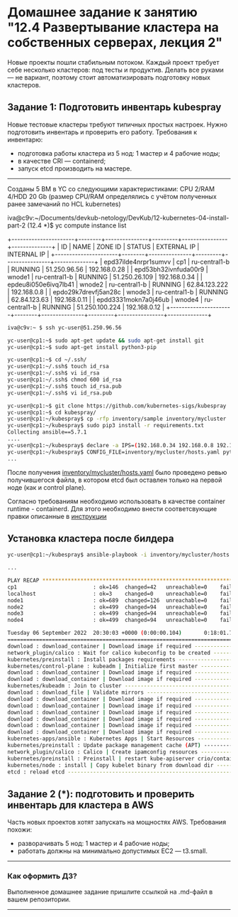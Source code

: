 # Домашнее задание к занятию "12.4 Развертывание кластера на собственных серверах, лекция 2"
Новые проекты пошли стабильным потоком. Каждый проект требует себе несколько кластеров: под тесты и продуктив. Делать все руками — не вариант, поэтому стоит автоматизировать подготовку новых кластеров.

## Задание 1: Подготовить инвентарь kubespray
Новые тестовые кластеры требуют типичных простых настроек. Нужно подготовить инвентарь и проверить его работу. Требования к инвентарю:
* подготовка работы кластера из 5 нод: 1 мастер и 4 рабочие ноды;
* в качестве CRI — containerd;
* запуск etcd производить на мастере.


----

Созданы 5 ВМ в YC со следующими характеристиками: CPU 2/RAM 4/HDD 20 Gb (размер CPU/RAM определялись с учётом полученных ранее замечаний по HCL kubernetes)

iva@c9v:~/Documents/devkub-netology/DevKub/12-kubernetes-04-install-part-2  (12.4 *)$ yc compute instance list

+----------------------+--------+---------------+---------+----------------+--------------+
|          ID          |  NAME  |    ZONE ID    | STATUS  |  EXTERNAL IP   | INTERNAL IP  |
+----------------------+--------+---------------+---------+----------------+--------------+
| epd37ilde4nrpr1sumvv | cp1    | ru-central1-b | RUNNING | 51.250.96.56   | 192.168.0.28 |
| epd53bh32ivnfuda00r9 | wnode1 | ru-central1-b | RUNNING | 51.250.26.109  | 192.168.0.34 |
| epdeu8i050e6ivq7lb41 | wnode2 | ru-central1-b | RUNNING | 62.84.123.222  | 192.168.0.8  |
| epdo29k7drevfj5an28c | wnode3 | ru-central1-b | RUNNING | 62.84.123.63   | 192.168.0.11 |
| epdd3331mokn7a0j46ub | wnode4 | ru-central1-b | RUNNING | 51.250.100.224 | 192.168.0.12 |
+----------------------+--------+---------------+---------+----------------+--------------+


```bash
iva@c9v:~ $ ssh yc-user@51.250.96.56

yc-user@cp1:~$ sudo apt-get update && sudo apt-get install git
yc-user@cp1:~$ sudo apt-get install python3-pip

yc-user@cp1:~$ cd ~/.ssh/
yc-user@cp1:~/.ssh$ touch id_rsa
yc-user@cp1:~/.ssh$ vi id_rsa
yc-user@cp1:~/.ssh$ chmod 600 id_rsa
yc-user@cp1:~/.ssh$ touch id_rsa.pub
yc-user@cp1:~/.ssh$ vi id_rsa.pub

yc-user@cp1:~$ git clone https://github.com/kubernetes-sigs/kubespray
yc-user@cp1:~$ cd kubespray/
yc-user@cp1:~/kubespray$ cp -rfp inventory/sample inventory/mycluster
yc-user@cp1:~/kubespray$ sudo pip3 install -r requirements.txt
Collecting ansible==5.7.1
....
yc-user@cp1:~/kubespray$ declare -a IPS=(192.168.0.34 192.168.0.8 192.168.0.11 192.168.0.12 192.168.0.28)
yc-user@cp1:~/kubespray$ CONFIG_FILE=inventory/mycluster/hosts.yaml python3 contrib/inventory_builder/inventory.py ${IPS[@]}
...

```

После получения [inventory/mycluster/hosts.yaml](./source/mycluster/hosts.yaml) было проведено ревью получившегося файла, в котором etcd был оставлен только на первой ноде (как и control plane).

Согласно требованиям необходимо использовать в качестве container runtime - containerd. Для этого необходимо внести соответсвующие правки описанные в [инструкции](https://github.com/kubernetes-sigs/kubespray/blob/master/docs/containerd.md)

## Установка кластера после билдера 

```bash
yc-user@cp1:~/kubespray$ ansible-playbook -i inventory/mycluster/hosts.yaml cluster.yml -b -v

...

PLAY RECAP ************************************************************************************************************************
cp1                        : ok=146  changed=42   unreachable=0    failed=0    skipped=355  rescued=0    ignored=1   
localhost                  : ok=3    changed=0    unreachable=0    failed=0    skipped=0    rescued=0    ignored=0   
node1                      : ok=689  changed=126  unreachable=0    failed=0    skipped=1204 rescued=0    ignored=8   
node2                      : ok=499  changed=94   unreachable=0    failed=0    skipped=739  rescued=0    ignored=2   
node3                      : ok=499  changed=94   unreachable=0    failed=0    skipped=739  rescued=0    ignored=2   
node4                      : ok=499  changed=94   unreachable=0    failed=0    skipped=739  rescued=0    ignored=2   

Tuesday 06 September 2022  20:30:03 +0000 (0:00:00.104)       0:18:01.794 ***** 
=============================================================================== 
download : download_container | Download image if required ---------------------------------------------------------------- 61.70s
network_plugin/calico : Wait for calico kubeconfig to be created ---------------------------------------------------------- 58.69s
kubernetes/preinstall : Install packages requirements --------------------------------------------------------------------- 41.27s
kubernetes/control-plane : kubeadm | Initialize first master -------------------------------------------------------------- 35.64s
download : download_container | Download image if required ---------------------------------------------------------------- 32.48s
download : download_container | Download image if required ---------------------------------------------------------------- 32.40s
kubernetes/kubeadm : Join to cluster -------------------------------------------------------------------------------------- 32.34s
download : download_file | Validate mirrors ------------------------------------------------------------------------------- 26.79s
download : download_container | Download image if required ---------------------------------------------------------------- 25.18s
download : download_container | Download image if required ---------------------------------------------------------------- 21.25s
download : download_container | Download image if required ---------------------------------------------------------------- 19.26s
download : download_container | Download image if required ---------------------------------------------------------------- 18.64s
download : download_container | Download image if required ---------------------------------------------------------------- 15.20s
download : download_container | Download image if required ---------------------------------------------------------------- 14.72s
kubernetes-apps/ansible : Kubernetes Apps | Start Resources --------------------------------------------------------------- 12.94s
kubernetes/preinstall : Update package management cache (APT) ------------------------------------------------------------- 12.64s
network_plugin/calico : Calico | Create ipamconfig resources -------------------------------------------------------------- 11.73s
kubernetes/preinstall : Preinstall | restart kube-apiserver crio/containerd ----------------------------------------------- 10.22s
kubernetes/node : install | Copy kubelet binary from download dir ---------------------------------------------------------- 8.35s
etcd : reload etcd --------------------------------------------------------------------------------------------------------- 8.01s

```

## Задание 2 (*): подготовить и проверить инвентарь для кластера в AWS
Часть новых проектов хотят запускать на мощностях AWS. Требования похожи:
* разворачивать 5 нод: 1 мастер и 4 рабочие ноды;
* работать должны на минимально допустимых EC2 — t3.small.

---

### Как оформить ДЗ?

Выполненное домашнее задание пришлите ссылкой на .md-файл в вашем репозитории.

---
